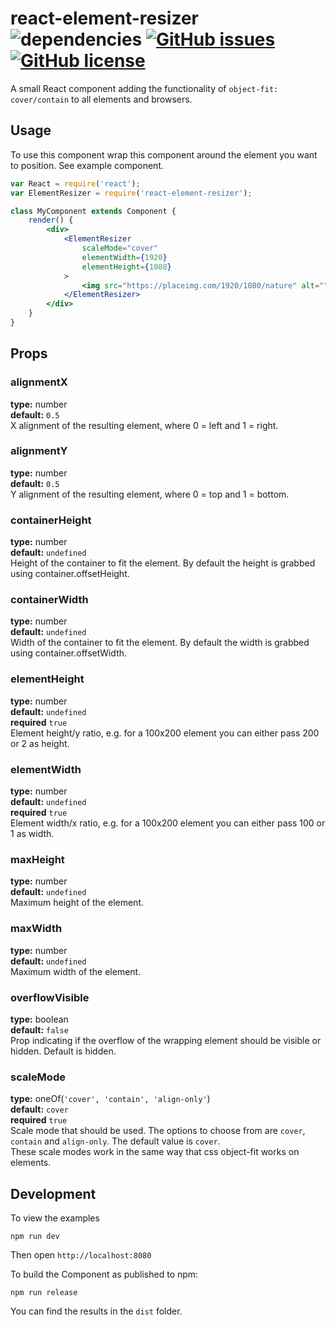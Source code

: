 # react-element-resizer ![dependencies](https://img.shields.io/david/rickmakkee/react-element-resizer.svg?style=flat-square) [![GitHub issues](https://img.shields.io/github/issues/rickmakkee/react-element-resizer.svg?style=flat-square)](https://github.com/rickmakkee/react-element-resizer/issues) [![GitHub license](https://img.shields.io/badge/license-MIT-blue.svg?style=flat-square)](https://raw.githubusercontent.com/rickmakkee/react-element-resizer/master/LICENSE)
A small React component adding the functionality of `object-fit: cover/contain` to all elements and browsers.

## Usage

To use this component wrap this component around the element you want to position. See example component.
```jsx
var React = require('react');
var ElementResizer = require('react-element-resizer');

class MyComponent extends Component {
    render() {
        <div>
            <ElementResizer
                scaleMode="cover"
                elementWidth={1920}
                elementHeight={1080}
            >
                <img src="https://placeimg.com/1920/1080/nature" alt=""/>
            </ElementResizer>
        </div>
    }
}

```

## Props

### alignmentX
**type:** number  
**default:** `0.5`  
X alignment of the resulting element, where 0 = left and 1 = right.

### alignmentY
**type:** number  
**default:** `0.5`  
Y alignment of the resulting element, where 0 = top and 1 = bottom.

### containerHeight
**type:** number  
**default:** `undefined`  
Height of the container to fit the element. By default the height is grabbed using container.offsetHeight.

### containerWidth
**type:** number  
**default:** `undefined`  
Width of the container to fit the element. By default the width is grabbed using container.offsetWidth.

### elementHeight
**type:** number  
**default:** `undefined`  
**required** `true`  
Element height/y ratio, e.g. for a 100x200 element you can either pass 200 or 2 as height.

### elementWidth
**type:** number  
**default:** `undefined`  
**required** `true`  
Element width/x ratio, e.g. for a 100x200 element you can either pass 100 or 1 as width.

### maxHeight
**type:** number  
**default:** `undefined`  
Maximum height of the element.

### maxWidth
**type:** number  
**default:** `undefined`  
Maximum width of the element.

### overflowVisible
**type:** boolean  
**default:** `false`  
Prop indicating if the overflow of the wrapping element should be visible or hidden. Default is hidden.

### scaleMode
**type:** oneOf(`'cover', 'contain', 'align-only'`)  
**default:** `cover`  
**required** `true`  
Scale mode that should be used. The options to choose from are `cover`, `contain` and `align-only`. The default value is `cover`.  
These scale modes work in the same way that css object-fit works on elements.

## Development

To view the examples
```shell
npm run dev
```
Then open `http://localhost:8080`

To build the Component as published to npm:
```shell
npm run release
```
You can find the results in the `dist` folder.
